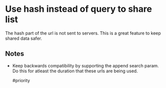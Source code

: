 # Use hash instead of query to share list

The hash part of the url is not sent to servers. This is a great feature to
keep shared data safer.

## Notes

- Keep backwards compatibility by supporting the append search param. Do this
  for atleast the duration that these urls are being used.

  #priority
